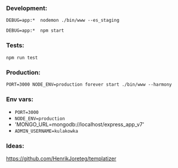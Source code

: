 ### Development:

`DEBUG=app:*  nodemon ./bin/www --es_staging`

`DEBUG=app:*  npm start`

### Tests:

`npm run test`

### Production:

`PORT=3000 NODE_ENV=production forever start ./bin/www --harmony`

### Env vars:

- `PORT=3000`
- `NODE_ENV=production` 
- 'MONGO_URL=mongodb://localhost/express_app_v7'
- `ADMIN_USERNAME=kulakowka`

### Ideas:

https://github.com/HenrikJoreteg/templatizer